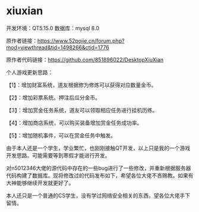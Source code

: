 # xiuxian
开发环境：QT5.15.0
数据库：mysql 8.0


原作者链接：https://www.52pojie.cn/forum.php?mod=viewthread&tid=1498266&ctid=1776


原作者代码链接：https://github.com/851896022/DesktopXiuXian


个人游戏更新思路：


【1】：增加财富系统，道友根据修为修炼可以获得对应数量金币。


【2】：增加彩票系统。押注后瓜分金币。


【3】：增加赏金任务系统，道友可以领取相应任务进行挂机历练。


【4】：增加商店系统，可以购买装备增加赏金任务成功率。


【5】：增加随机事件，可以在赏金任务中触发。


由于本人还是一个学生，学业繁忙，也刚刚接触QT开发，以上只是我的一个游戏开发思路。可能需要等到寒假才能进行开发。


对n5012346大佬的源代码中存在的一些bug进行了一些修改，并重新根据服务器代码构建了数据库。现将修改过的代码发布如下，希望各位大佬不吝赐教。如果有大神能够继续开发就更好了。


本人还只是一个普通的CS学生，没有学过网络安全相关的东西，望各位大佬手下留情。
